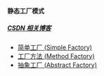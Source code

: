 #### 静态工厂模式

##### [CSDN 相关博客](https://blog.csdn.net/micoxi/article/details/84593109)

 * [简单工厂 (Simple Factory)](/src/com.lowen.design/SimpleFactoryPattern)
 * [工厂方法 (Method Factory)](/src/com.lowen.design/MethodFactoryPattern)
 * [抽象工厂 (Abstract Factory)](/src/com.lowen.design/AbstractFactoryPattern) 
